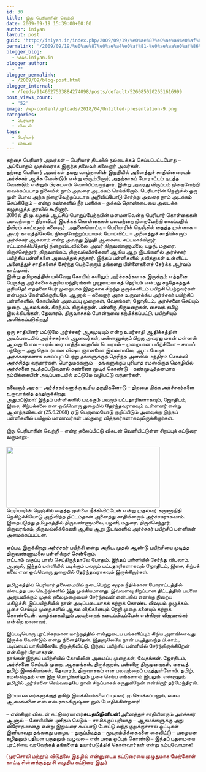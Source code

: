 ```yaml
---
id: 30
title: இது பெரியாரின் வெற்றி
date: 2009-09-19 15:39:00+00:00
author: iniyan
layout: post
guid: 'http://iniyan.in/index.php/2009/09/19/%e0%ae%87%e0%ae%a4%e0%af%81-%e0%ae%aa%e0%af%86%e0%ae%b0%e0%ae%bf%e0%ae%af%e0%ae%be%e0%ae%b0%e0%ae%bf%e0%ae%a9%e0%af%8d-%e0%ae%b5%e0%af%86%e0%ae%b1%e0%af%8d%e0%ae%b1%e0%ae%bf/'
permalink: '/2009/09/19/%e0%ae%87%e0%ae%a4%e0%af%81-%e0%ae%aa%e0%af%86%e0%ae%b0%e0%ae%bf%e0%ae%af%e0%ae%be%e0%ae%b0%e0%ae%bf%e0%ae%a9%e0%af%8d-%e0%ae%b5%e0%af%86%e0%ae%b1%e0%af%8d%e0%ae%b1%e0%ae%bf/'
blogger_blog:
  - www.iniyan.in
blogger_author:
  - ""
blogger_permalink:
  - /2009/09/blog-post.html
blogger_internal:
  - /feeds/9146627533884274098/posts/default/5260850202651616999
post_views_count:
  - "52"
image: /wp-content/uploads/2018/04/Untitled-presentation-9.png
categories:
  - பெரியார்
  - விகடன்
tags:
  - பெரியார்
  - விகடன்
---
```

<div dir="ltr" style="text-align: left;">
  <span style="border-collapse: separate; color: black; font-family: 'Times New Roman'; font-size: 16px; font-style: normal; font-variant: normal; font-weight: normal; letter-spacing: normal; line-height: normal; orphans: 2; text-indent: 0px; text-transform: none; white-space: normal; widows: 2; word-spacing: 0px;"><span style="color: #d1cbc1; font-family: 'century gothic'; font-size: 14px;"><span style="color: black;">தந்தை பெரியார் அவர்கள் – பெரியார் திடலில் நல்லடக்கம் செய்யப்பட்டபோது – அப்போதும் முதல்வராக இருந்த தலைவர் கலைஞர் அவர்கள்,<br />தந்தை பெரியார் அவர்கள் தமது வாழ்நாளின் இறுதியில் அனைத்துச் சாதியினரையும் அர்ச்சகர் ஆக்க வேண்டும் என்று விரும்பினார்; அதற்காகப் போராட்டம் நடத்த வேண்டும் என்றும் பிரகடனம் வெளியிட்டிருந்தார். இன்று அவரது விருப்பம் நிறைவேற்றி வைக்கப்படாத நிலையில் நாம் அவரை அடக்கம் செய்கிறோம். பெரியாரின் நெஞ்சில் ஒரு முள் போல அந்த நிறைவேற்றப்படாத அறிவிப்போடு சேர்த்து அவரை நாம் அடக்கம் செய்கிறோம்&nbsp;&#8211; என்று கண்களில் நீர் பனிக்க – துக்கம் தொண்டையை அடைக்க தழுதழுத்த குரலில் கூறினார்.</span></span></span><br /> <span style="border-collapse: separate; color: black; font-family: 'Times New Roman'; font-size: 16px; font-style: normal; font-variant: normal; font-weight: normal; letter-spacing: normal; line-height: normal; orphans: 2; text-indent: 0px; text-transform: none; white-space: normal; widows: 2; word-spacing: 0px;"><span style="color: #d1cbc1; font-family: 'century gothic'; font-size: 14px;"><span style="color: black;">2006ல் தி.மு.கழகம் ஆட்சிப் பொறுப்பேற்றபின் மளமளவென்ற பெரியார் கொள்கைகள் பலவற்றை – திராவிடர் இயக்கக் கொள்கைகள் பலவற்றை நிறைவேற்றி வைப்பதில் தீவிரம் காட்டினார் கலைஞர்.&nbsp;அதனையொட்டி &#8211;&nbsp;பெரியாரின் நெஞ்சில் தைத்த முள்ளாக – அவர் காலத்திலேயே நிறைவேற்றப்படாமல் போய்விட்ட – அனைத்துச் சாதியினரும் அர்ச்சகர் ஆகலாம் என்ற அவரது இறுதி ஆசையை சட்டமாக்கினார்.</span></span></span><br /> <span style="border-collapse: separate; color: black; font-family: 'Times New Roman'; font-size: 16px; font-style: normal; font-variant: normal; font-weight: normal; letter-spacing: normal; line-height: normal; orphans: 2; text-indent: 0px; text-transform: none; white-space: normal; widows: 2; word-spacing: 0px;"><span style="color: #d1cbc1; font-family: 'century gothic'; font-size: 14px;"><span style="color: black;">சட்டமாக்கியதோடு நின்றுவிடவில்லை. அவர் திருவண்ணாமலை, பழநி, மதுரை, திருச்செந்தூர், திருவரங்கம், திருவல்லிக்கேணி ஆகிய ஆறு இடங்களில் அர்ச்சகர் பயிற்சிப் பள்ளிகளை அமைத்துத் தந்தார். இந்தப் பள்ளிகளில் தலித்துகள் உள்ளிட்ட அனைத்துச் சாதிகளைச் சேர்ந்த பெற்றோரும் தங்களது பிள்ளைகளைச் சேர்க்க ஆர்வம் காட்டினர். </span></span></span><br /> <span style="border-collapse: separate; color: black; font-family: 'Times New Roman'; font-size: 16px; font-style: normal; font-variant: normal; font-weight: normal; letter-spacing: normal; line-height: normal; orphans: 2; text-indent: 0px; text-transform: none; white-space: normal; widows: 2; word-spacing: 0px;"><span style="color: #d1cbc1; font-family: 'century gothic'; font-size: 14px;"><span style="color: black;">இன்று தமிழகத்தின் பல்வேறு கோயில் களிலும் அர்ச்சகர்களாக இருக்கும் எத்தனை பேருக்கு அர்ச்சனைக்குரிய மந்திரங்கள் முழுமையாகத் தெரியும் என்பது சந்தேகத்துக் குரியதே! எத்தனை பேர் முறையாக இதற்காக சிறந்த குருக்களிடம் பயிற்சி பெற்றவர்கள் என்பதும் கேள்விக்குரியதே.&nbsp;ஆனால் &#8211;&nbsp;கலைஞர் அரசு உருவாக்கிய அர்ச்சகர் பயிற்சிப் பள்ளிகளில், கோயிலின் அமைப்பு முறைகள், வேதங்கள், ஜோதிடம், அர்ச்சனை செய்யும் முறை, ஆகமங்கள், கிரந்தம், திருக்குறள், பன்னிரு திருமறைகள், சைவத் தமிழ் இலக்கியங்கள், தேவாரம், திருவாசகம் போன்றவை கற்பிக்கப்பட்டு, பயிற்சியும் அளிக்கப்படுகிறது!<br /></span></span></span><br /> <span style="border-collapse: separate; color: black; font-family: 'Times New Roman'; font-size: 16px; font-style: normal; font-variant: normal; font-weight: normal; letter-spacing: normal; line-height: normal; orphans: 2; text-indent: 0px; text-transform: none; white-space: normal; widows: 2; word-spacing: 0px;"><span style="color: #d1cbc1; font-family: 'century gothic'; font-size: 14px;"><span style="color: black;">ஒரு சாதியினர் மட்டுமே அர்ச்சகர் ஆகமுடியும் என்ற உயர்சாதி ஆதிக்கத்தின் அடிப்படையில் அர்ச்சகர்கள் ஆனவர்கள், மன்னனுக்குப் பிறகு அவரது மகன் மன்னன் ஆவது போல – பரம்பரை பாத்தியதையின் பெயரால் – முறையான பயிற்சியோ – சமயப் பற்றோ – அது தொடர்பான விஷய ஞானமோ இல்லாமலே, ஆட்டமேடிக் அர்ச்சகர்களாக வாய்ப்புப் பெற்று தங்களுக்குத் தெரிந்த அளவில் மந்திரம் சொல்லி அர்ச்சித்து வந்தார்கள். பொதுமக்களும் – தங்களுக்குப் புரியாத சமஸ்கிருத மொழியில் அர்ச்சனை நடத்தப்படுவதால் கண்ணை மூடிக் கொண்டு – கண்மூடித்தனமாக – நம்பிக்கையின் அடிப்படையில் மட்டுமே வழிபட்டு வந்தார்கள்.<br /></span></span></span><br /> <span style="border-collapse: separate; color: black; font-family: 'Times New Roman'; font-size: 16px; font-style: normal; font-variant: normal; font-weight: normal; letter-spacing: normal; line-height: normal; orphans: 2; text-indent: 0px; text-transform: none; white-space: normal; widows: 2; word-spacing: 0px;"><span style="color: #d1cbc1; font-family: 'century gothic'; font-size: 14px;"><span style="color: black;">கலைஞர் அரசு – அர்ச்சகர்களுக்கு உரிய தகுதிகளோடு – திறமை மிக்க அர்ச்சகர்களை உருவாக்கித் தந்திருக்கிறது.<br />அதுமட்டுமா?&nbsp;இந்தப் பள்ளிகளில் படிக்கும் பலரும் பட்டதாரிகளாகவும், ஜோதிடம், இசை, சிற்பக்கலை என ஒவ்வொரு துறையில் தேர்ந்தவராகவும் உள்ளனர் என்று ஆனந்தவிகடன் (25.6.2008) ஏடு பெருமையோடு குறிப்பிடும் அளவுக்கு இந்தப் பள்ளிகளில் பயிலும் மாணவர்கள் பல்துறை வித்தகர்களாகவுமிருக்கிறார்கள்.<br /></span></span></span><br /> <span style="border-collapse: separate; color: black; font-family: 'Times New Roman'; font-size: 16px; font-style: normal; font-variant: normal; font-weight: normal; letter-spacing: normal; line-height: normal; orphans: 2; text-indent: 0px; text-transform: none; white-space: normal; widows: 2; word-spacing: 0px;"><span style="color: #d1cbc1; font-family: 'century gothic'; font-size: 14px;"><span style="color: black;">இது பெரியாரின் வெற்றி&nbsp;&#8211; என்ற தலைப்பிட்டு விகடன் வெளியிட்டுள்ள சிறப்புக் கட்டுரை வருமாறு:-<br /></span></span></span><br /> <a href="https://web.archive.org/web/20121024040240/http://thamiziniyan.com/%E0%AE%87%E0%AE%A4%E0%AF%81-%E0%AE%AA%E0%AF%86%E0%AE%B0%E0%AE%BF%E0%AE%AF%E0%AE%BE%E0%AE%B0%E0%AE%BF%E0%AE%A9%E0%AF%8D-%E0%AE%B5%E0%AF%86%E0%AE%B1%E0%AF%8D%E0%AE%B1%E0%AE%BF/photo-04/" rel="attachment wp-att-1328"><img alt="" class="aligncenter size-full wp-image-1328" height="159" src="https://web.archive.org/web/20121024040240im_/http://wplinkz.com/thamiz/wp-content/uploads/2009/09/photo-04.jpg" title="photo-04" width="400" /></a><br /> <span style="border-collapse: separate; color: black; font-family: 'Times New Roman'; font-size: 16px; font-style: normal; font-variant: normal; font-weight: normal; letter-spacing: normal; line-height: normal; orphans: 2; text-indent: 0px; text-transform: none; white-space: normal; widows: 2; word-spacing: 0px;"><span style="color: #d1cbc1; font-family: 'century gothic'; font-size: 14px;"><span style="color: black;">பெரியாரின் நெஞ்சில் தைத்த முள்ளை நீக்கிவிட்டேன் என்று முதல்வர் கருணாநிதி நெகிழ்ச்சியோடு அறிவித்த திட்டம்தான் அனைத்து சாதியினரும் அர்ச்சகராகலாம். இதையடுத்து தமிழகத்தில் திருவண்ணாமலை, பழனி, மதுரை, திருச்செந்தூர், திருவரங்கம், திருவல்லிக்கேணி ஆகிய ஆறு இடங்களில் அர்ச்சகர் பயிற்சிப் பள்ளிகள் அமைக்கப்பட்டன.<br /></span></span></span><br /> <span style="border-collapse: separate; color: black; font-family: 'Times New Roman'; font-size: 16px; font-style: normal; font-variant: normal; font-weight: normal; letter-spacing: normal; line-height: normal; orphans: 2; text-indent: 0px; text-transform: none; white-space: normal; widows: 2; word-spacing: 0px;"><span style="color: #d1cbc1; font-family: 'century gothic'; font-size: 14px;"><span style="color: black;">எப்படி இருக்கிறது அர்ச்சகர் பயிற்சி என்று அறிய, முதல் ஆண்டு பயிற்சியை முடித்த திருவண்ணாமலை பள்ளிக்குச் சென்றோம்.<br />எட்டாம் வகுப்பு பாஸ் செய்திருந்தாலே போதும், இந்தப் பள்ளியில் சேர்ந்து விடலாம். ஆனால், இந்தப் பள்ளியில் படிக்கும் பலரும் பட்டதாரிகளாகவும் ஜோதிடம், இசை, சிற்பக் கலை என ஒவ்வொரு துறையில் தேர்ந்தவராகவும் இருக்கிறார்கள்.<br /></span></span></span><br /> <span style="border-collapse: separate; color: black; font-family: 'Times New Roman'; font-size: 16px; font-style: normal; font-variant: normal; font-weight: normal; letter-spacing: normal; line-height: normal; orphans: 2; text-indent: 0px; text-transform: none; white-space: normal; widows: 2; word-spacing: 0px;"><span style="color: #d1cbc1; font-family: 'century gothic'; font-size: 14px;"><span style="color: black;">தமிழகத்தில் பெரியார் தலைமையில் நடைபெற்ற சமூக நீதிக்கான போராட்டத்தில் கிடைத்த பல வெற்றிகளில் இது முக்கியமானது. இவ்வளவு சிறப்பான திட்டத்தின் பயனை அனுபவிக்கும் முதல் தலைமுறையைச் சேர்ந்தவன் என்பதில் எனக்கு நிறைய மகிழ்ச்சி.&nbsp;இப்பயிற்சியில் நான் அடிப்படையாகக் கற்றுக் கொண்ட விஷயம் ஒழுக்கம். பூசை செய்யும் முறைகளில் ஆகம விதிகளையும் நெறி முறை களையும் கற்றுக் கொண்டேன். வாழ்க்கையிலும் அவற்றைக் கடைப்பிடிப்பேன் என்கிறார் விஜயசங்கர் என்கிற மாணவர்.</span></span></span><br /> <span style="border-collapse: separate; color: black; font-family: 'Times New Roman'; font-size: 16px; font-style: normal; font-variant: normal; font-weight: normal; letter-spacing: normal; line-height: normal; orphans: 2; text-indent: 0px; text-transform: none; white-space: normal; widows: 2; word-spacing: 0px;"><span style="color: #d1cbc1; font-family: 'century gothic'; font-size: 14px;"><span style="color: black;"><br />இப்படியொரு புரட்சிகரமான மாற்றத்தில் என்னுடைய பங்களிப்பும் சிறிய அளவிலாவது இருக்க வேண்டும் என்று நினைத்தேன். இதனாலேயே நான் படித்துவந்த பி.காம்., படிப்பைப் பாதியிலேயே நிறுத்திவிட்டு, இந்தப் பயிற்சிப் பள்ளியில் சேர்ந்திருக்கிறேன் என்கிறார் பிரபாகரன்.<br />நாங்கள் இந்தப் பயிற்சியில் கோயிலின் அமைப்பு முறைகள், வேதங்கள், ஜோதிடம், அர்ச்சனை செய்யும் முறை, ஆகமங்கள், திருக்குறள், பன்னிரு திருமுறைகள், சைவத் தமிழ் இலக்கியங்கள், தேவாரம், திருவாசகம் என பலவற்றைப் படித்துள்ளோம். தமிழ், சமஸ்கிருதம் என இரு மொழிகளிலும் பூசை செய்ய எங்களால் இயலும். என்றாலும், தமிழில் அர்ச்சனை செய்வதையே நான் சிறப்பாகக் கருதுகிறேன் என்கிறார் தர்மேந்திரன்.<br /></span></span></span><br /> <span style="border-collapse: separate; color: black; font-family: 'Times New Roman'; font-size: 16px; font-style: normal; font-variant: normal; font-weight: normal; letter-spacing: normal; line-height: normal; orphans: 2; text-indent: 0px; text-transform: none; white-space: normal; widows: 2; word-spacing: 0px;"><span style="color: #d1cbc1; font-family: 'century gothic'; font-size: 14px;"><span style="color: black;">இம்மாணவர்களுக்குத் தமிழ் இலக்கியங்களைப் புலவர் மு.சொக்கப்பனும், சைவ ஆகமங்களை எஸ்.எஸ்.ராமகிருஷ்ண னும் போதிக்கின்றனர்!<br /></span></span></span><br /> <span style="border-collapse: separate; color: black; font-family: 'Times New Roman'; font-size: 16px; font-style: normal; font-variant: normal; font-weight: normal; letter-spacing: normal; line-height: normal; orphans: 2; text-indent: 0px; text-transform: none; white-space: normal; widows: 2; word-spacing: 0px;"><span style="color: #d1cbc1; font-family: 'century gothic'; font-size: 14px;"><span style="color: black;">&#8211; என்கிறார் விகடன் கட்டுரையாளர்</span><span style="font-weight: bold;"><span style="color: black;">சுப.தமிழினியன்!</span></span><span style="color: black;">அனைத்துச் சாதியினரும் அர்ச்சகர் ஆனால் – கோயிலின் புனிதம் கெடும் – சாமிக்குப் புரியாது – ஆகமங்களுக்கு அது விரோதமானது என்று இதுவரை கூப்பாடு போட்டு வந்த குறுக்குச்சால் ஓட்டிகள் இனியாவது தங்களது பழைய – துருப்பிடித்த – மூடநம்பிக்கைகளை கைவிட்டு – பழையன கழிதலும் புதியன புகுதலும் வழுவல – என் பதை ஒப்புக் கொண்டு – இந்தப் புதுமையை புரட்சியை வரவேற்கத் தங்களைத் தயார்படுத்திக் கொள்வார்கள் என்று நம்புவோமாக!</span></span></span></p> 
  
  <p>
    <span style="border-collapse: separate; color: black; font-family: 'Times New Roman'; font-size: 16px; font-style: normal; font-variant: normal; font-weight: normal; letter-spacing: normal; line-height: normal; orphans: 2; text-indent: 0px; text-transform: none; white-space: normal; widows: 2; word-spacing: 0px;"><span style="color: #d1cbc1; font-family: 'century gothic'; font-size: 14px;"><span style="color: maroon;">(முரசொலி மற்றூம் விடுதலை இதழில் என்னுடைய கட்டுரையை முழுதுமாக மேற்கோள் காட்டி சின்னக்குத்தூசி எழுதிய கட்டுரை இது.)</span></span></span></div>
